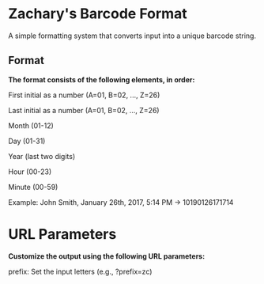 # Zachary's Barcode Format

A simple formatting system that converts input into a unique barcode string.

## Format

**The format consists of the following elements, in order:**


First initial as a number (A=01, B=02, ..., Z=26)

Last initial as a number (A=01, B=02, ..., Z=26)

Month (01-12)

Day (01-31)

Year (last two digits)

Hour (00-23)

Minute (00-59)

Example: John Smith, January 26th, 2017, 5:14 PM -> 10190126171714

# URL Parameters

**Customize the output using the following URL parameters:**

prefix: Set the input letters (e.g., ?prefix=zc)
